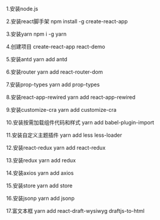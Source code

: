 1.安装node.js

2.安装react脚手架
npm install -g create-react-app

3.安装yarn 
npm i -g yarn

4.创建项目
create-react-app react-demo

5.安装antd
yarn add antd

6.安装router
yarn add react-router-dom

7.安装prop-types
yarn add prop-types

8.安装react-app-rewired
yarn add react-app-rewired

9.安装customize-cra
yarn add customize-cra

10.安装按需加载组件代码和样式
yarn add babel-plugin-import

11.安装自定义主题插件
yarn add less less-loader

12.安装react-redux
yarn add react-redux

13.安装redux
yarn add redux

14.安装axios
yarn add axios

15.安装store
yarn add store

16.安装jsonp
yarn add jsonp

17.富文本框
yarn add react-draft-wysiwyg draftjs-to-html


